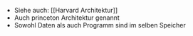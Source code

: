 - Siehe auch: [[Harvard Architektur]]
- Auch princeton Architektur genannt
- Sowohl Daten als auch Programm sind im selben Speicher
